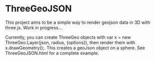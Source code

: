 ThreeGeoJSON
=======================

This project aims to be a simple way to render geojson data in 3D with three.js.
Work in progress...

Currently, you can create ThreeGeo objects with var x = new ThreeGeo.Layer(json, radius, {options}), then render them with x.drawGeometry();. This creates a geoJson object on a sphere. See ThreeGeoJSON.html for a complete example.

